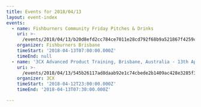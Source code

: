 ```yaml
---
title: Events for 2018/04/13
layout: event-index
events:
  - name: Fishburners Community Friday Pitches & Drinks
    uri: >-
      /events/2018/04/13/b20d8efd2cc784ce7011e28cd792f68b9a521867f4259cd3e944c26227c624cc
    organizer: Fishburners Brisbane
    timeStart: '2018-04-13T07:00:00.000Z'
    timeEnd: null
  - name: '3CX Advanced Product Training, Brisbane, Australia - 13th April 2018'
    uri: >-
      /events/2018/04/13/545b26117ad8daab92e1c74cbede2b1409ac428e3285f3c7f659366606317b66
    organizer: 3CX
    timeStart: '2018-04-12T23:00:00.000Z'
    timeEnd: '2018-04-13T07:30:00.000Z'

---
```

